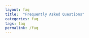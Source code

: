 ```yaml
---
layout: faq
title:  "Frequently Asked Questions"
categories: faq 
tags: faq
permalink: /faq
---
```


<!-- All FAQ content is in /faq/faq.json -->